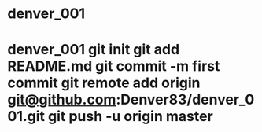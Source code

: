 # denver_001
# denver_001 git init git add README.md git commit -m first commit git remote add origin git@github.com:Denver83/denver_001.git git push -u origin master
